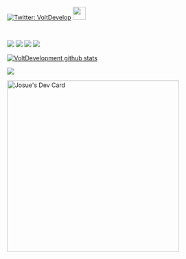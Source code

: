 [![Twitter: VoltDevelop](https://img.shields.io/twitter/follow/VoltDevelop?style=social)](https://twitter.com/VoltDevelop) </a><img src="https://media.giphy.com/media/WUlplcMpOCEmTGBtBW/giphy.gif" width="30"> 
</em>

&nbsp;
<p align="side">
<img src="https://img.shields.io/badge/Node.JS-black?style=for-the-badge&logo=node.js" />
<img src="https://img.shields.io/badge/-HTML5-black?style=for-the-badge&logo=HTML5" />
<img src="https://img.shields.io/badge/Javascript-black?style=for-the-badge&logo=javascript" />
<img src="https://img.shields.io/badge/Virsual Studio Code-black?style=for-the-badge&logo=VirsualStudioCode" />
</p>


[![VoltDevelopment github stats](https://github-readme-stats.vercel.app/api?username=voltdevelopment)](https://github.com/VoltDevelopment/)

<a href="https://github.com/anuraghazra/github-readme-stats">
    <img
      align="center"
      src="https://github-readme-stats.vercel.app/api/top-langs/?username=voltdevelopment&layout=compact&exclude_repo=PingMeRN"
    />
  </a>
  
  <a href="https://app.daily.dev/JosueDev"><img src="https://api.daily.dev/devcards/01e9e3c982b74fb1ae1cff1b4bf8f59c.png?r=frq" width="400" alt="Josue's Dev Card"/></a>
